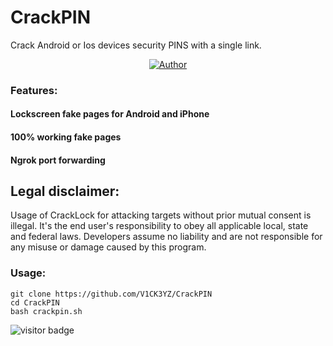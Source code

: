 # CrackPIN

Crack Android or Ios devices security PINS with a single link.

<p align="center">
<a href="https://github.com/V1CK3YZ"><img title="Author" src="https://img.shields.io/badge/Author-V1CK3YZ-red.svg?style=for-the-badge&logo=github"></a>
</p>

### Features:

#### Lockscreen fake pages for Android and iPhone
#### 100% working fake pages
#### Ngrok port forwarding

## Legal disclaimer:

Usage of CrackLock for attacking targets without prior mutual consent is illegal. It's the end user's responsibility to obey all applicable local, state and federal laws. Developers assume no liability and are not responsible for any misuse or damage caused by this program. 

### Usage:
```
git clone https://github.com/V1CK3YZ/CrackPIN
cd CrackPIN
bash crackpin.sh
```

<p>
<img src="https://visitor-badge.laobi.icu/badge?page_id=V1CK3YZ.CrackPIN" alt="visitor badge"/>
</p>
